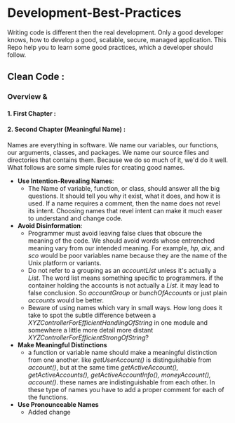 # Development-Best-Practices
Writing code is different then the real development. Only a good developer knows, how to develop a good, scalable, secure, managed application. This Repo help you to learn some good practices, which a developer should follow. 

## Clean Code :
### Overview & 
#### 1. First Chapter :
#### 

#### 2. Second Chapter (Meaningful Name) :
Names are everything in software. We name our variables, our functions, our arguments, classes, and packages. We name our source files and directories that contains them. Because we do so much of it, we'd do it well.
What follows are some simple rules for creating good names.

- <b>Use Intention-Revealing Names</b>:
    * The Name of variable, function, or class, should answer all the big questions. It should tell you why it exist, what it does, and how it is used. If a name requires a comment, then the name does not revel its intent. Choosing names that revel intent can make it much easer to understand and change code.
- <b>Avoid Disinformation</b>: 
    * Programmer must avoid leaving false clues that obscure the meaning of the code. We should avoid words whose entrenched meaning vary from our intended meaning. For example, *hp, aix*, and *sco* would be poor variables name because they are the name of the Unix platform or variants.
    * Do not refer to a grouping as an *accountList* unless it's actually a *List*. The word list means something specific to programmers. if the container holding the accounts is not actually a *List*. it may lead to false conclusion. So *accountGroup* or *bunchOfAccounts* or just plain *accounts* would be better.
    * Beware of using names which vary in small ways. How long does it take to spot the subtle difference between a *XYZControllerForEfficientHandlingOfString* in one module and somewhere a little more detail more distant   *XYZControllerForEfficientStrongOfString*?
- <b>Make Meaningful Distinctions</b> 
    * a function or variable name should make a meaningful distinction from one another. like *getUserAccount()* is distinguishable from *account()*, but at the same time *getActiveAccount(), getActiveAccounts(), getActiveAccountInfo(), moneyAccount(), account()*. these names are indistinguishable from each other. In these type of names you have to add a proper comment for each of the functions.
- <b>Use Pronounceable Names</b>
    * Added change

    
